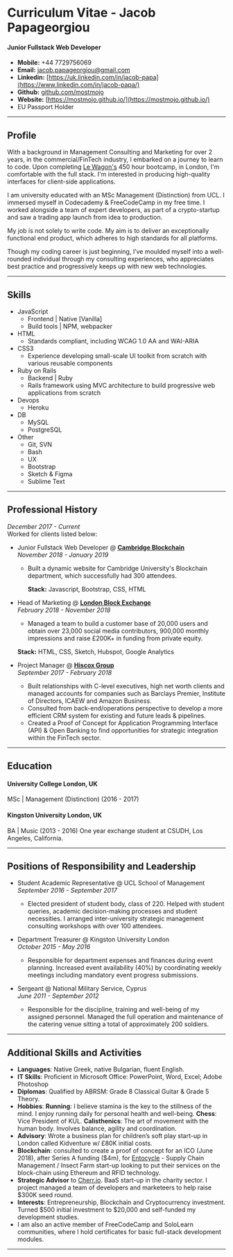 # Curriculum Vitae - Jacob Papageorgiou

#### Junior Fullstack Web Developer
- **Mobile:** +44 7729756069
- **Email:** [jacob.papageorgiou@gmail.com](mailto:jacob.papageorgiou@gmail.com) 
- **Linkedin:** [https://uk.linkedin.com/in/jacob-papa](https://www.linkedin.com/in/jacob-papa/) 
- **Github:** [github.com/mostmojo](https://github.com/mostmojo) 
- **Website:** [https://mostmojo.github.io/](https://mostmojo.github.io/)
- EU Passport Holder

---

## Profile

With a background in Management Consulting and Marketing for over 2 years, in the commercial/FinTech industry, I embarked on a journey to learn to code. Upon completing [Le Wagon's](https://www.lewagon.com) 450 hour bootcamp, in London, I'm comfortable with the full stack. I'm interested in producing high-quality interfaces for client-side applications.

I am university educated with an MSc Management (Distinction) from UCL. I immersed myself in Codecademy & FreeCodeCamp in my free time. I worked alongside a team of expert developers, as part of a crypto-startup and saw a trading app launch from idea to production.

My job is not solely to write code. My aim is to deliver an exceptionally functional end product, which adheres to high standards for all platforms.

Though my coding career is just beginning, I’ve moulded myself into a well-rounded individual through my consulting experiences, who appreciates best practice and progressively keeps up with new web technologies.

---

## Skills

- JavaScript
    - Frontend | Native [Vanilla]
    - Build tools | NPM, webpacker 
- HTML
    - Standards compliant, including WCAG 1.0 AA and WAI-ARIA
- CSS3
    - Experience developing small-scale UI toolkit from scratch with various reusable components
- Ruby on Rails
    - Backend | Ruby
    - Rails framework using MVC architecture to build progressive web applications from scratch
- Devops
    - Heroku
- DB
    - MySQL
    - PostgreSQL
- Other
    - Git, SVN
    - Bash
    - UX
    - Bootstrap
    - Sketch & Figma
    - Sublime Text

---

## Professional History

*December 2017 - Current* <br>
Worked for clients listed below: 

- Junior Fullstack Web Developer @ **[Cambridge Blockchain](http://cambridgeblockchainforum.com/)** <br>
*November 2018 - January 2019*
  - Built a dynamic website for Cambridge University's Blockchain department, which successfully had 300 attendees.

    **Stack:** Javascript, Bootstrap, CSS, HTML

- Head of Marketing @ **[London Block Exchange](https://www.lbx.com)** <br>
*February 2018 - November 2018*<br>
    - Managed a team to build a customer base of 20,000 users and obtain over 23,000 social media contributors, 900,000 monthly impressions and raise £200K+ in funding from private equity.

    **Stack:** HTML, CSS, Sketch, Hubspot, Google Analytics

- Project Manager @ **[Hiscox Group](https://hiscox.co.uk)** <br>
*September 2017 - February 2018*<br>
    - Built relationships with C-level executives, high net worth clients and managed accounts for companies such as Barclays Premier, Institute of Directors, ICAEW and Amazon Business.
    - Consulted from back-end/operations perspective to develop a more efficient CRM system for existing and future leads & pipelines.
    - Created a Proof of Concept for Application Programming Interface (API) & Open Banking to find opportunities for strategic integration within the FinTech sector.

---

## Education
#### University College London, UK
MSc | Management (Distinction) (2016 - 2017)

#### Kingston University London, UK
BA | Music (2013 - 2016)
One year exchange student at CSUDH, Los Angeles, California.

---

## Positions of Responsibility and Leadership

- Student Academic Representative @ UCL School of Management <br>
*September 2016 - September 2017*<br>
    - Elected president of student body, class of 220. Helped with student queries, academic decision-making processes and student necessities. I arranged inter-university strategic management consulting workshops with over 100 attendees.

- Department Treasurer @ Kingston University London <br>
*October 2015 - May 2016*<br>
    - Responsible for department expenses and finances during event planning. Increased event availability (40%) by coordinating weekly meetings including mandatory event progress submissions. 

- Sergeant @ National Military Service, Cyprus <br>
*June 2011 - September 2012*<br>
    - Responsible for the discipline, training and well-being of my assigned personnel. Managed the full operation and maintenance of the catering venue sitting a total of approximately 200 soldiers.

---

## Additional Skills and Activities

- **Languages**: Native Greek, native Bulgarian, fluent English.
- **IT Skills**: Proficient in Microsoft Office: PowerPoint, Word, Excel; Adobe Photoshop
- **Diplomas**: Qualified by ABRSM: Grade 8 Classical Guitar & Grade 5 Theory.
- **Hobbies**: **Running**: I believe stamina is the key to the stillness of the mind. I enjoy running daily for personal health and well-being. **Chess**: Vice President of KUL. **Calisthenics**: The art of movement with the human body. Involves balance, agility and coordination.
- **Advisory**: Wrote a business plan for children’s soft play start-up in London called Kidventure w/ £80K initial costs.
- **Blockchain**: consulted to create a proof of concept for an ICO (June 2018), after Series A funding ($4m), for
[Entocycle](www.entocycle.com) - Supply Chain Management / Insect Farm start-up looking to put their services on the block-chain using Ethereum and RFID technology.
- **Strategic Advisor** to [Cherr.io](https://cherr.io). BaaS start-up in the charity sector. I project managed a team of developers and marketeers to help raise $300K seed round.
- **Interests**: Entrepreneurship, Blockchain and Cryptocurrency investment. Turned $500 initial investment to $20,000 and self-funded my development studies.
- I am also an active member of FreeCodeCamp and SoloLearn communities, where I hold certificates for basic full-stack development modules.

---

